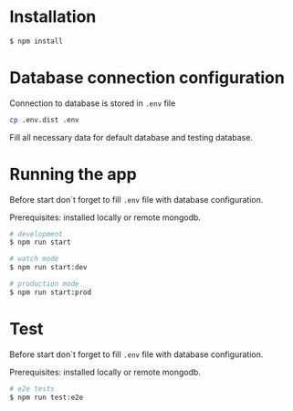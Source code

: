 # Installation

```bash
$ npm install
```

# Database connection configuration

Connection to database is stored in `.env` file

```bash
cp .env.dist .env
```

Fill all necessary data for default database and testing database.

# Running the app

Before start don\`t forget to fill `.env` file with database configuration.

Prerequisites: installed locally or remote mongodb.

```bash
# development
$ npm run start

# watch mode
$ npm run start:dev

# production mode
$ npm run start:prod
```

# Test

Before start don\`t forget to fill `.env` file with database configuration.

Prerequisites: installed locally or remote mongodb.

```bash
# e2e tests
$ npm run test:e2e
```
